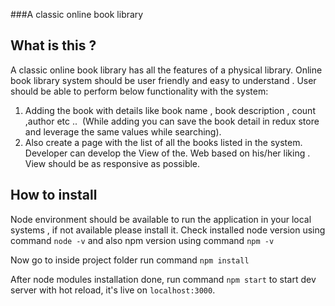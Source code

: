 ###A classic online book library

## What is this ?
A classic online book library has all the features of a physical library. Online book library system should be user friendly
and easy to understand . User should be able to perform below functionality with the system:
1. Adding the book with details like book name , book description , count ,author etc ..  (While adding you can save the
book detail in redux store and leverage the same values while searching).
2. Also create a page with the list of all the books listed in the system.
Developer can develop the View of the. Web based on his/her liking . View should be as responsive as possible.

## How to install

Node environment should be available to run the application in your local systems , if not available please install it.
Check installed node version using command `node -v` and also npm version using command `npm -v` 

Now go to inside project folder run command `npm install`

After node modules installation done, run command `npm start` to start dev server with hot reload, it's live on `localhost:3000`.





